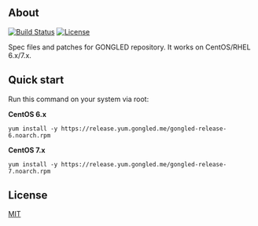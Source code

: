 ## About

[![Build Status](https://jenkins.gongled.me/buildStatus/icon?job=gongled-repo)](https://jenkins.gongled.me/job/gongled-repo/)
[![License](https://img.shields.io/badge/license-MIT-blue.svg?style=flat)](https://github.com/gongled/gongled-repo/blob/master/LICENSE) 

Spec files and patches for GONGLED repository. It works on CentOS/RHEL 6.x/7.x.

## Quick start

Run this command on your system via root:

**CentOS 6.x**

```
yum install -y https://release.yum.gongled.me/gongled-release-6.noarch.rpm
```

**CentOS 7.x**

```
yum install -y https://release.yum.gongled.me/gongled-release-7.noarch.rpm
```

## License

[MIT](https://github.com/gongled/gongled-repo/blob/master/LICENSE)

